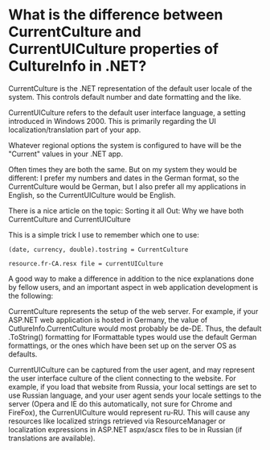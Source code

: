﻿# What is the difference between CurrentCulture and CurrentUICulture properties of CultureInfo in .NET?

CurrentCulture is the .NET representation of the default user locale of the system. This controls default number and date formatting and the like.

CurrentUICulture refers to the default user interface language, a setting introduced in Windows 2000. This is primarily regarding the UI localization/translation part of your app.

Whatever regional options the system is configured to have will be the "Current" values in your .NET app.

Often times they are both the same. But on my system they would be different: I prefer my numbers and dates in the German format, so the CurrentCulture would be German, but I also prefer all my applications in English, so the CurrentUICulture would be English.

There is a nice article on the topic: Sorting it all Out: Why we have both CurrentCulture and CurrentUICulture


This is a simple trick I use to remember which one to use:

```
(date, currency, double).tostring = CurrentCulture

resource.fr-CA.resx file = currentUICulture
```

A good way to make a difference in addition to the nice explanations done by fellow users, and an important aspect in web application development is the following:

CurrentCulture represents the setup of the web server. For example, if your ASP.NET web application is hosted in Germany, the value of CutlureInfo.CurrentCulture would most probably be de-DE. Thus, the default .ToString() formatting for IFormattable types would use the default German formattings, or the ones which have been set up on the server OS as defaults.

CurrentUICulture can be captured from the user agent, and may represent the user interface culture of the client connecting to the website. For example, if you load that website from Russia, your local settings are set to use Russian language, and your user agent sends your locale settings to the server (Opera and IE do this automatically, not sure for Chrome and FireFox), the CurrenUICulture would represent ru-RU. This will cause any resources like localized strings retrieved via ResourceManager or localization expressions in ASP.NET aspx/ascx files to be in Russian (if translations are available).